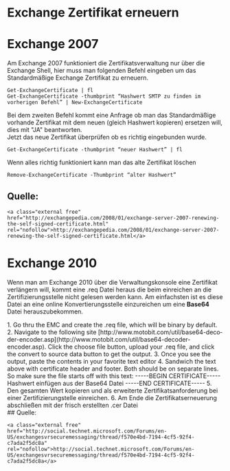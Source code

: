 # Exchange Zertifikat erneuern

# <span class="mw-headline" id="bkmrk-exchange-2007-1">Exchange 2007</span>

Am Exchange 2007 funktioniert die Zertifikatsverwaltung nur über die Exchange Shell, hier muss man folgenden Befehl eingeben um das Standardmäßige Exchange Zertifikat zu erneuern.

```
Get-ExchangeCertificate | fl
Get-ExchangeCertificate -thumbprint “Hashwert SMTP zu finden im vorherigen Befehl” | New-ExchangeCertificate
```

Bei dem zweiten Befehl kommt eine Anfrage ob man das Standardmäßige vorhande Zertifikat mit dem neuen (gleich Hashwert kopieren) ersetzen will, dies mit "JA" beantworten.  
Jetzt das neue Zertifikat überprüfen ob es richtig eingebunden wurde.

```
Get-ExchangeCertificate -thumbprint “neuer Hashwert” | fl
```

Wenn alles richtig funktioniert kann man das alte Zertifikat löschen

```
Remove-ExchangeCertificate -Thumbprint “alter Hashwert”
```

## <span class="mw-headline" id="bkmrk-quelle%3A-1">Quelle:</span>

```
<a class="external free" href="http://exchangepedia.com/2008/01/exchange-server-2007-renewing-the-self-signed-certificate.html" rel="nofollow">http://exchangepedia.com/2008/01/exchange-server-2007-renewing-the-self-signed-certificate.html</a>
```

# <span class="mw-headline" id="bkmrk-exchange-2010-1">Exchange 2010</span>

Wenn man am Exchange 2010 über die Verwaltungskonsole eine Zertifikat verlängern will, kommt eine .req Datei heraus die beim einreichen an die Zertifizierungsstelle nicht gelesen werden kann. Am einfachsten ist es diese Datei an eine online Konvertierungsstelle einzureichen um eine **Base64** Datei herauszubekommen.

<div class="vector-body" id="bkmrk-go-thru-the-emc-and-"><div class="mw-body-content mw-content-ltr" dir="ltr" lang="de"><div class="mw-parser-output">1. Go thru the EMC and create the .req file, which will be binary by default.
2. Navigate to the following site [http://www.motobit.com/util/base64-decoder-encoder.asp](http://www.motobit.com/util/base64-decoder-encoder.asp). Click the choose file button, upload your .req file, and click the convert to source data button to get the output.
3. Once you see the output, paste the contents in your favorite text editor
4. Sandwich the text above with certificate header and footer. Both should be on separate lines. So make sure the file starts off with this text:  
    -----BEGIN CERTIFICATE-----  
    Hashwert einfügen aus der Base64 Datei  
    -----END CERTIFICATE-----
5. Den gesamten Wert kopieren und als erweiterte Zertifikatsanforderung bei einer Zertifizierungstelle einreichen.
6. Am Ende die Zertifikatserneuerung abschließen mit der frisch erstellten .cer Datei

</div></div></div>## <span class="mw-headline" id="bkmrk-quelle%3A-3">Quelle:</span>

```
<a class="external free" href="http://social.technet.microsoft.com/Forums/en-US/exchangesvrsecuremessaging/thread/f570e4bd-7194-4cf5-92f4-c7ada2f5dc8a" rel="nofollow">http://social.technet.microsoft.com/Forums/en-US/exchangesvrsecuremessaging/thread/f570e4bd-7194-4cf5-92f4-c7ada2f5dc8a</a>
```